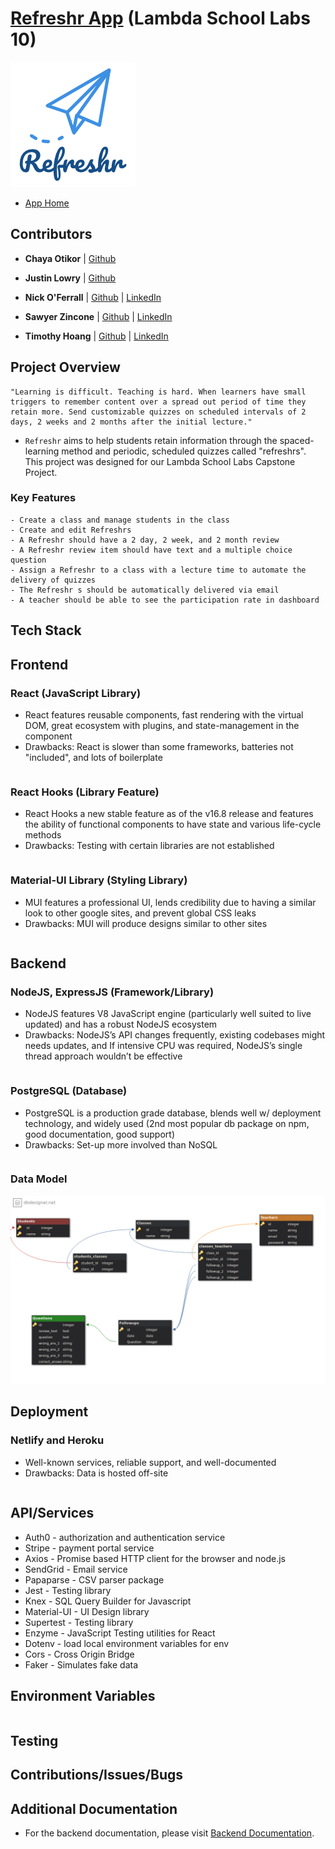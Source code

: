 # [Refreshr App](https://refreshr-app.netlify.com) (Lambda School Labs 10)

![Refreshr Logo](./logo.png "Refresh your mind")

- [App Home](https://refreshr-app.netlify.com)

## Contributors

- **Chaya Otikor** | [Github](https://github.com/cotikor)

- **Justin Lowry** | [Github](https://github.com/dividedsky)

- **Nick O'Ferrall** | [Github](https://github.com/nickoferrall) | [LinkedIn](https://www.linkedin.com/in/nickoferrall/)

- **Sawyer Zincone** | [Github](https://github.com/szincone) | [LinkedIn](https://www.linkedin.com/in/szincone/)

- **Timothy Hoang** | [Github](https://github.com/timh1203) | [LinkedIn](https://www.linkedin.com/in/timothyhoang/)

## Project Overview

```
"Learning is difficult. Teaching is hard. When learners have small triggers to remember content over a spread out period of time they retain more. Send customizable quizzes on scheduled intervals of 2 days, 2 weeks and 2 months after the initial lecture."
```

- `Refreshr` aims to help students retain information through the spaced-learning method and periodic, scheduled quizzes called "refreshrs". This project was designed for our Lambda School Labs Capstone Project.

### Key Features

```
- Create a class and manage students in the class
- Create and edit Refreshrs
- A Refreshr should have a 2 day, 2 week, and 2 month review
- A Refreshr review item should have text and a multiple choice question
- Assign a Refreshr to a class with a lecture time to automate the delivery of quizzes
- The Refreshr s should be automatically delivered via email
- A teacher should be able to see the participation rate in dashboard
```

## Tech Stack

## Frontend

### React (JavaScript Library)

- React features reusable components, fast rendering with the virtual DOM, great ecosystem with plugins, and state-management in the component
- Drawbacks: React is slower than some frameworks, batteries not "included", and lots of boilerplate

```

```

### React Hooks (Library Feature)

- React Hooks a new stable feature as of the v16.8 release and features the ability of functional components to have state and various life-cycle methods
- Drawbacks: Testing with certain libraries are not established

```

```

### Material-UI Library (Styling Library)

- MUI features a professional UI, lends credibility due to having a similar look to other google sites, and prevent global CSS leaks
- Drawbacks: MUI will produce designs similar to other sites

```

```

## Backend

### NodeJS, ExpressJS (Framework/Library)

- NodeJS features V8 JavaScript engine (particularly well suited to live updated) and has a robust NodeJS ecosystem
- Drawbacks: NodeJS’s API changes frequently, existing codebases might needs updates, and
  If intensive CPU was required, NodeJS’s single thread approach wouldn’t be effective

```

```

### PostgreSQL (Database)

- PostgreSQL is a production grade database, blends well w/ deployment technology, and widely used (2nd most popular db package on npm, good documentation, good support)
- Drawbacks: Set-up more involved than NoSQL

```

```

### Data Model

![Data Model](./dataModel.png "Refreshr Data Model")

## Deployment

### Netlify and Heroku

- Well-known services, reliable support, and well-documented
- Drawbacks: Data is hosted off-site

```

```

## API/Services

- Auth0 - authorization and authentication service
- Stripe - payment portal service
- Axios - Promise based HTTP client for the browser and node.js
- SendGrid - Email service
- Papaparse - CSV parser package
- Jest - Testing library
- Knex - SQL Query Builder for Javascript
- Material-UI - UI Design library
- Supertest - Testing library
- Enzyme - JavaScript Testing utilities for React
- Dotenv - load local environment variables for env
- Cors - Cross Origin Bridge
- Faker - Simulates fake data

## Environment Variables

```

```

## Testing

## Contributions/Issues/Bugs

## Additional Documentation

- For the backend documentation, please visit [Backend Documentation]().
